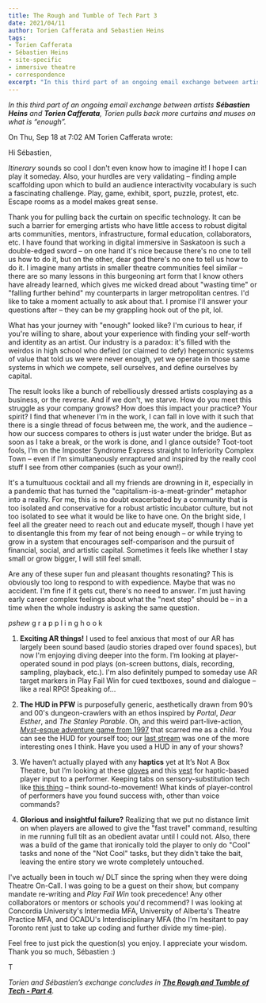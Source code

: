 ```yaml
---
title: The Rough and Tumble of Tech Part 3
date: 2021/04/11
author: Torien Cafferata and Sebastien Heins
tags:
- Torien Cafferata
- Sébastien Heins
- site-specific
- immersive theatre
- correspondence
excerpt: "In this third part of an ongoing email exchange between artists Sébastien Heins and Torien Cafferata, Torien pulls back more curtains and muses on what is \"enough\"."
---
```


*In this third part of an ongoing email exchange between artists **Sébastien Heins** and **Torien Cafferata**, Torien pulls back more curtains and muses on what is “enough”.*




On Thu, Sep 18 at 7:02 AM Torien Cafferata wrote:

Hi Sébastien,

*Itinerary* sounds so cool I don't even know how to imagine it! I hope I can play it someday. Also, your hurdles are very validating – finding ample scaffolding upon which to build an audience interactivity vocabulary is such a fascinating challenge. Play, game, exhibit, sport, puzzle, protest, etc. Escape rooms as a model makes great sense. 

Thank you for pulling back the curtain on specific technology. It can be such a barrier for emerging artists who have little access to robust digital arts communities, mentors, infrastructure, formal education, collaborators, etc. I have found that working in digital immersive in Saskatoon is such a double-edged sword – on one hand it's nice because there's no one to tell us how to do it, but on the other, dear god there's no one to tell us how to do it. I imagine many artists in smaller theatre communities feel similar – there are so many lessons in this burgeoning art form that I know others have already learned, which gives me wicked dread about "wasting time" or "falling further behind" my counterparts in larger metropolitan centres. I'd like to take a moment actually to ask about that. I promise I'll answer your questions after – they can be my grappling hook out of the pit, lol. 

What has your journey with "enough" looked like? I'm curious to hear, if you're willing to share, about your experience with finding your self-worth and identity as an artist. Our industry is a paradox: it's filled with the weirdos in high school who defied (or claimed to defy) hegemonic systems of value that told us we were never enough, yet we operate in those same systems in which we compete, sell ourselves, and define ourselves by capital. 


The result looks like a bunch of rebelliously dressed artists cosplaying as a business, or the reverse. And if we don't, we starve. How do you meet this struggle as your company grows? How does this impact your practice? Your spirit? I find that whenever I'm in the work, I can fall in love with it such that there is a single thread of focus between me, the work, and the audience – how our success compares to others is just water under the bridge.  But as soon as I take a break, or the work is done, and I glance outside? Toot-toot fools, I’m on the Imposter Syndrome Express straight to Inferiority Complex Town – even if I’m simultaneously enraptured and inspired by the really cool stuff I see from other companies (such as your own!). 


It's a tumultuous cocktail and all my friends are drowning in it, especially in a pandemic that has turned the "capitalism-is-a-meat-grinder" metaphor into a reality. For me, this is no doubt exacerbated by a community that is too isolated and conservative for a robust artistic incubator culture, but not too isolated to see what it would be like to have one. On the bright side, I feel all the greater need to reach out and educate myself, though I have yet to disentangle this from my fear of not being enough – or while trying to grow in a system that encourages self-comparison and the pursuit of financial, social, and artistic capital. Sometimes it feels like whether I stay small or grow bigger, I will still feel small.

Are any of these super fun and pleasant thoughts resonating? This is obviously too long to respond to with expedience. Maybe that was no accident. I'm fine if it gets cut, there's no need to answer. I'm just having early career complex feelings about what the "next step" should be – in a time when the whole industry is asking the same question. 

*pshew* g r a p p l i n g   h o o k

1) **Exciting AR things!** I used to feel anxious that most of our AR has largely been sound based (audio stories draped over found spaces), but now I'm enjoying diving deeper into the form. I’m looking at player-operated sound in pod plays (on-screen buttons, dials, recording, sampling, playback, etc.). I'm also definitely pumped to someday use AR target markers in Play Fail Win for cued textboxes, sound and dialogue – like a real RPG! Speaking of...

2) **The HUD in PFW** is purposefully generic, aesthetically drawn from 90’s and 00's dungeon-crawlers with an ethos inspired by *Portal*, *Dear Esther*, and *The Stanley Parable*. Oh, and this weird part-live-action, [*Myst*-esque adventure game from 1997](https://en.wikipedia.org/wiki/Obsidian_(1997_video_game)) that scarred me as a child. You can see the HUD for yourself too; our [last stream](https://www.facebook.com/itsnotaboxtheatre/videos/1196734170710024/) was one of the more interesting ones I think. Have you used a HUD in any of your shows? 

3) We haven’t actually played with any **haptics** yet at It’s Not A Box Theatre, but I’m looking at these [gloves](https://www.themagos.com/#scene) and this [vest](https://www.bhaptics.com/tactsuit/) for haptic-based player input to a performer. Keeping tabs on sensory-substitution tech like [this thing](https://www.smithsonianmag.com/innovation/could-this-futuristic-vest-give-us-sixth-sense-180968852/) –  think sound-to-movement! What kinds of player-control of performers have you found success with, other than voice commands? 

4) **Glorious and insightful failure?** Realizing that we put no distance limit on when players are allowed to give the "fast travel" command, resulting in me running full tilt as an obedient avatar until I could not. Also, there was a build of the game that ironically told the player to only do "Cool" tasks and none of the "Not Cool" tasks, but they didn't take the bait, leaving the entire story we wrote completely untouched.

I've actually been in touch w/ DLT since the spring when they were doing Theatre On-Call. I was going to be a guest on their show, but company mandate re-writing and *Play Fail Win* took precedence! Any other collaborators or mentors or schools you'd recommend? I was looking at Concordia University's Intermedia MFA, University of Alberta's Theatre Practice MFA, and OCADU's Interdisciplinary MFA (tho I'm hesitant to pay Toronto rent just to take up coding and further divide my time-pie). 

Feel free to just pick the question(s) you enjoy. I appreciate your wisdom. Thank you so much, Sébastien :)

T

*Torien and Sébastien’s exchange concludes in **<a href="/blog/2021/04/12/exchange_part4/">The Rough and Tumble of Tech - Part 4</a>**.* 